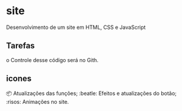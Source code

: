 # site
Desenvolvimento de um site em HTML, CSS e JavaScript

## Tarefas
o Controle desse código será no Gith.

## icones
:package: Atualizações das funções;
:beatle: Efeitos e atualizações do botão;
:risos: Animações no site.